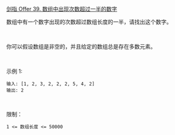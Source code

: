 [剑指 Offer 39. 数组中出现次数超过一半的数字](https://leetcode-cn.com/problems/shu-zu-zhong-chu-xian-ci-shu-chao-guo-yi-ban-de-shu-zi-lcof/)

数组中有一个数字出现的次数超过数组长度的一半，请找出这个数字。

 

你可以假设数组是非空的，并且给定的数组总是存在多数元素。

 

示例 1:

```text
输入: [1, 2, 3, 2, 2, 2, 5, 4, 2]
输出: 2
```
 

限制：

`1 <= 数组长度 <= 50000`

